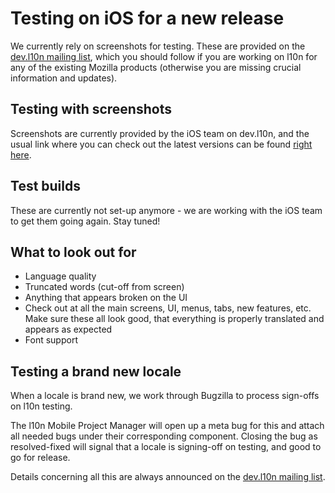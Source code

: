 # Testing on iOS for a new release
We currently rely on screenshots for testing. These are provided on the [dev.l10n mailing list](https://lists.mozilla.org/listinfo/dev-l10n), which you should follow if you are working on l10n for any of the existing Mozilla products (otherwise you are missing crucial information and updates).

## Testing with screenshots
Screenshots are currently provided by the iOS team on dev.l10n, and the usual link where you can check out the latest versions can be found [right here](https://people-mozilla.org/~sarentz/fxios/screenshots/).

## Test builds
These are currently not set-up anymore - we are working with the iOS team to get them going again. Stay tuned!

## What to look out for
* Language quality
* Truncated words (cut-off from screen)
* Anything that appears broken on the UI
* Check out at all the main screens, UI, menus, tabs, new features, etc. Make sure these all look good, that everything is properly translated and appears as expected
* Font support

## Testing a brand new locale
When a locale is brand new, we work through Bugzilla to process sign-offs on l10n testing.

The l10n Mobile Project Manager will open up a meta bug for this and attach all needed bugs under their corresponding component. Closing the bug as resolved-fixed will signal that a locale is signing-off on testing, and good to go for release.

Details concerning all this are always announced on the [dev.l10n mailing list](https://lists.mozilla.org/listinfo/dev-l10n).
